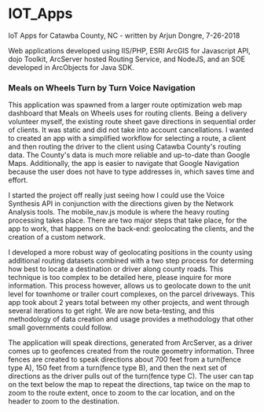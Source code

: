 # IOT_Apps
IoT Apps for Catawba County, NC - written by Arjun Dongre, 7-26-2018

Web applications developed using IIS/PHP, ESRI ArcGIS for Javascript API, dojo Toolkit, ArcServer hosted Routing Service, and NodeJS, and an SOE developed in ArcObjects for Java SDK.


### Meals on Wheels Turn by Turn Voice Navigation

This application was spawned from a larger route optimization web map dashboard that Meals on Wheels uses for routing clients. Being a delivery volunteer myself, the existing route sheet gave directions in sequential order of clients. It was static and did not take into account cancellations. I wanted to created an app with a simplified workflow for selecting a route, a client and then routing the driver to the client using Catawba County's routing data. The County's data is much more reliable and up-to-date than Google Maps. Additionally, the app is easier to navigate that Google Navigation because the user does not have to type addresses in, which saves time and effort.

I started the project off really just seeing how I could use the Voice Synthesis API in conjunction with the directions given by the Network Analysis tools. The mobile_nav.js module is where the heavy routing processing takes place. There are two major steps that take place, for the app to work, that happens on the back-end: geolocating the clients, and the creation of a custom network. 

I developed a more robust way of geolocating positions in the county using additional routing datasets combined with a two step process for determing how best to locate a destination or driver along county roads. This technique is too complex to be detailed here, please inquire for more information. This process however, allows us to geolocate down to the unit level for townhome or trailer court complexes, on the parcel driveways. This app took about 2 years total between my other projects, and went through several iterations to get right. We are now beta-testing, and this methodology of data creation and usage provides a methodology that other small governments could follow.

The application will speak directions, generated from ArcServer, as a driver comes up to geofences created from the route geometry information. Three fences are created to speak directions about 700 feet from a turn(fence type A), 150 feet from a turn(fence type B), and then the next set of directions as the driver pulls out of the turn(fence type C). The user can tap on the text below the map to repeat the directions, tap twice on the map to zoom to the route extent, once to zoom to the car location, and on the header to zoom to the destination.

